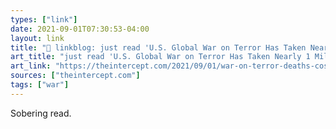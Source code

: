 ```yaml
---
types: ["link"]
date: 2021-09-01T07:30:53-04:00
layout: link
title: "🔗 linkblog: just read 'U.S. Global War on Terror Has Taken Nearly 1 Million Lives'"
art_title: "just read 'U.S. Global War on Terror Has Taken Nearly 1 Million Lives"
art_link: "https://theintercept.com/2021/09/01/war-on-terror-deaths-cost/"
sources: ["theintercept.com"]
tags: ["war"]
---
```

Sobering read.
